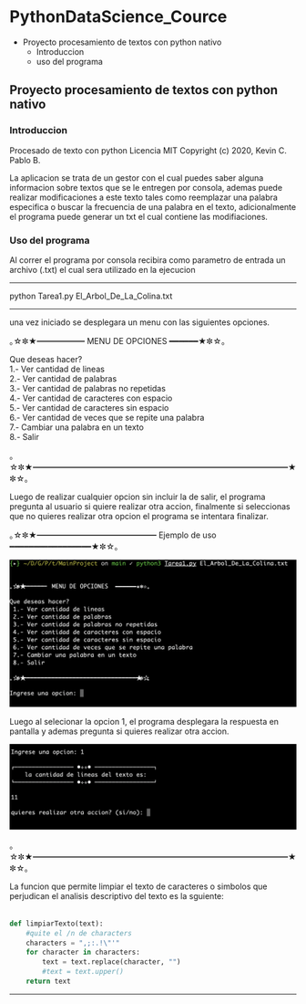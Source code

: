 # PythonDataScience_Cource

- Proyecto procesamiento de textos con python nativo
  - Introduccion
  - uso del programa

## Proyecto procesamiento de textos con python nativo
### Introduccion

Procesado de texto con python
Licencia MIT
Copyright (c) 2020, Kevin C. Pablo B.

La aplicacion se trata de un gestor con el cual puedes saber alguna informacion sobre textos que se le entregen por consola, ademas puede realizar modificaciones a este texto tales como reemplazar una palabra especifica o buscar la frecuencia de una palabra en el texto, adicionalmente el programa puede generar un txt el cual contiene las modifiaciones.

### Uso del programa

Al correr el programa por consola recibira como parametro de entrada un archivo (.txt) el cual sera utilizado en la ejecucion

-----

python Tarea1.py El_Arbol_De_La_Colina.txt

-----

una vez iniciado se desplegara un menu con las siguientes opciones.

｡☆✼★━━━━━━  MENU DE OPCIONES  ━━━━━━★✼☆｡

Que deseas hacer?  
 1.- Ver cantidad de lineas  
 2.- Ver cantidad de palabras  
 3.- Ver cantidad de palabras no repetidas  
 4.- Ver cantidad de caracteres con espacio  
 5.- Ver cantidad de caracteres sin espacio  
 6.- Ver cantidad de veces que se repite una palabra  
 7.- Cambiar una palabra en un texto  
 8.- Salir  

｡☆✼★━━━━━━━━━━━━━━━━━━━━━━━━━━━━━━━━★✼☆｡

Luego de realizar cualquier opcion sin incluir la de salir, el programa pregunta al usuario si quiere realizar otra accion, finalmente si seleccionas que no quieres realizar otra opcion el programa se intentara finalizar.

｡☆✼★━━━━━━━━━━━━━━━ Ejemplo de uso ━━━━━━━━━━━━━━━━━★✼☆｡

![Image text](https://github.com/KenderWebos/PythonDataScience_Cource/blob/main/tarea_1/image/1.png)  

Luego al selecionar la opcion 1, el programa desplegara la respuesta en pantalla y ademas pregunta si quieres realizar otra accion.  

![Image text](https://github.com/KenderWebos/PythonDataScience_Cource/blob/main/tarea_1/image/2.png)  


｡☆✼★━━━━━━━━━━━━━━━━━━━━━━━━━━━━━━━━★✼☆｡

La funcion que permite limpiar el texto de caracteres o simbolos que perjudican el analisis descriptivo del texto es la sguiente:

```python

def limpiarTexto(text):
    #quite el /n de characters
    characters = ",;:.!\"'"
    for character in characters:
        text = text.replace(character, "")
        #text = text.upper()
    return text

```
-----
